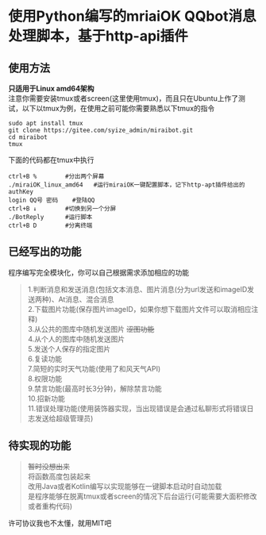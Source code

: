# 使用Python编写的mriaiOK QQbot消息处理脚本，基于http-api插件  

## 使用方法  
**只适用于Linux amd64架构**  
注意你需要安装tmux或者screen(这里使用tmux)，而且只在Ubuntu上作了测试，以下以tmux为例，在使用之前可能你需要熟悉以下tmux的指令  
```
sudo apt install tmux
git clone https://gitee.com/syize_admin/miraibot.git
cd miraibot
tmux
```

下面的代码都在tmux中执行
```
ctrl+B %		#分出两个屏幕
./miraiOK_linux_amd64 	#运行miraiOK一键配置脚本，记下http-apt插件给出的authKey
login QQ号 密码 	#登陆QQ
ctrl+B ↓ 		#切换到另一个分屏
./BotReply 		#运行脚本
ctrl+B D 		#分离终端
```

## 已经写出的功能
程序编写完全模块化，你可以自己根据需求添加相应的功能  
> 1.判断消息和发送消息(包括文本消息、图片消息(分为url发送和imageID发送两种)、At消息、混合消息  
> 2.下载图片功能(保存图片imageID，如果你想下载图片文件可以取消相应注释)  
> 3.从公共的图库中随机发送图片 ~~涩图功能~~  
> 4.从个人的图库中随机发送图片  
> 5.发送个人保存的指定图片  
> 6.复读功能  
> 7.简短的实时天气功能(使用了和风天气API)  
> 8.权限功能  
> 9.禁言功能(最高时长3分钟)，解除禁言功能  
> 10.招新功能  
> 11.错误处理功能(使用装饰器实现，当出现错误是会通过私聊形式将错误日志发送给超级管理员)  

## 待实现的功能  
> ~~暂时没想出来~~  
> 将函数高度包装起来  
> 改用Java或者Kotlin编写以实现能够在一键脚本启动时自动加载  
> 是程序能够在脱离tmux或者screen的情况下后台运行(可能需要大面积修改或者重构代码)  

许可协议我也不太懂，就用MIT吧  
